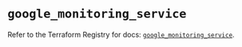 # `google_monitoring_service`

Refer to the Terraform Registry for docs: [`google_monitoring_service`](https://registry.terraform.io/providers/hashicorp/google-beta/6.7.0/docs/resources/google_monitoring_service).

